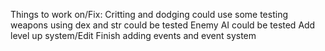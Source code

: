 Things to work on/Fix:
Critting and dodging could use some testing
weapons using dex and str could be tested
Enemy AI could be tested
Add level up system/Edit
Finish adding events and event system